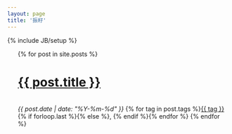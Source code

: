 ```yaml
---
layout: page
title: '振籽'
---
```

{% include JB/setup %}


<ul class="posts">
  {% for post in site.posts %}
    <h1><a class="title" href="{{ BASE_PATH }}{{ post.url }}">{{ post.title }}</a></h1>
        <br/>
        <div>
          <cite>{{ post.date | date: "%Y-%m-%d" }}</cite> <i class="icon-tag"></i>  {% for tag in post.tags %}<a href="{{ BASE_PATH }}{{ site.JB.tags_path }}#{{ tag }}-ref">{{ tag }}</a>{% if forloop.last %}{% else %}, {% endif %}{% endfor %}
  {% endfor %}
</ul>


